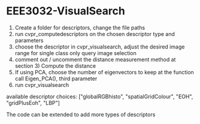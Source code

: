 # EEE3032-VisualSearch

1. Create a folder for descriptors, change the file paths 
2. run cvpr_computedescriptors on the chosen descriptor type and parameters
3. choose the descriptor in cvpr_visualsearch, adjust the desired image range for single class only query image selection
4. comment out / uncomment the distance measurement method at section 3) Compute the distance
5. If using PCA, choose the number of eigenvectors to keep at the function call Eigen_PCA(), third parameter 
6. run cvpr_visualsearch 

available descriptor choices:
["globalRGBhisto", "spatialGridColour", "EOH", "gridPlusEoh", "LBP"]

The code can be extended to add more types of descriptors
